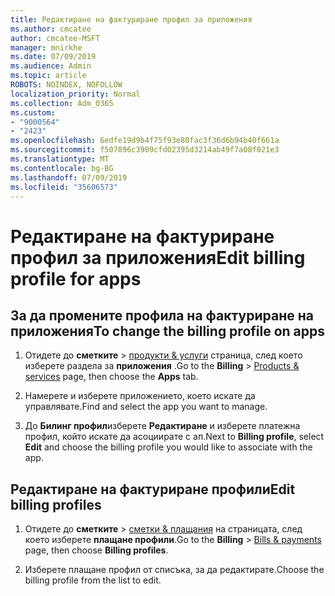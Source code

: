 ```yaml
---
title: Редактиране на фактуриране профил за приложения
ms.author: cmcatee
author: cmcatee-MSFT
manager: mnirkhe
ms.date: 07/09/2019
ms.audience: Admin
ms.topic: article
ROBOTS: NOINDEX, NOFOLLOW
localization_priority: Normal
ms.collection: Adm_O365
ms.custom:
- "9000564"
- "2423"
ms.openlocfilehash: 6edfe19d9b4f75f93e80fac3f36d6b94b40f661a
ms.sourcegitcommit: f507896c3909cfd02395d3214ab49f7a08f021e3
ms.translationtype: MT
ms.contentlocale: bg-BG
ms.lasthandoff: 07/09/2019
ms.locfileid: "35606573"
---
```

# <a name="edit-billing-profile-for-apps"></a><span data-ttu-id="31036-102">Редактиране на фактуриране профил за приложения</span><span class="sxs-lookup"><span data-stu-id="31036-102">Edit billing profile for apps</span></span>

## <a name="to-change-the-billing-profile-on-apps"></a><span data-ttu-id="31036-103">За да промените профила на фактуриране на приложения</span><span class="sxs-lookup"><span data-stu-id="31036-103">To change the billing profile on apps</span></span>

1. <span data-ttu-id="31036-104">Отидете до **сметките** > [продукти & услуги](https://go.microsoft.com/fwlink/p/?linkid=842054) страница, след което изберете раздела за **приложения** .</span><span class="sxs-lookup"><span data-stu-id="31036-104">Go to the **Billing** > [Products & services](https://go.microsoft.com/fwlink/p/?linkid=842054) page, then choose the **Apps** tab.</span></span>

2. <span data-ttu-id="31036-105">Намерете и изберете приложението, което искате да управлявате.</span><span class="sxs-lookup"><span data-stu-id="31036-105">Find and select the app you want to manage.</span></span>  

3. <span data-ttu-id="31036-106">До **Билинг профил**изберете **Редактиране** и изберете платежна профил, който искате да асоциирате с ап.</span><span class="sxs-lookup"><span data-stu-id="31036-106">Next to **Billing profile**, select **Edit** and choose the billing profile you would like to associate with the app.</span></span>

## <a name="edit-billing-profiles"></a><span data-ttu-id="31036-107">Редактиране на фактуриране профили</span><span class="sxs-lookup"><span data-stu-id="31036-107">Edit billing profiles</span></span>

1. <span data-ttu-id="31036-108">Отидете до **сметките** > [сметки & плащания](https://go.microsoft.com/fwlink/p/?linkid=848039) на страницата, след което изберете **плащане профили**.</span><span class="sxs-lookup"><span data-stu-id="31036-108">Go to the **Billing** > [Bills & payments](https://go.microsoft.com/fwlink/p/?linkid=848039) page, then choose **Billing profiles**.</span></span>

2. <span data-ttu-id="31036-109">Изберете плащане профил от списъка, за да редактирате.</span><span class="sxs-lookup"><span data-stu-id="31036-109">Choose the billing profile from the list to edit.</span></span>